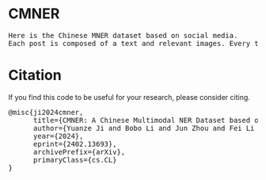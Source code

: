 # CMNER
<pre>Here is the Chinese MNER dataset based on social media. 
Each post is composed of a text and relevant images. Every text has an unique "wid" and the images named with this "wid" at the beginning are the corresponding images for the text.</pre>
# Citation
If you find this code to be useful for your research, please consider citing.
<pre>
@misc{ji2024cmner,
      title={CMNER: A Chinese Multimodal NER Dataset based on Social Media}, 
      author={Yuanze Ji and Bobo Li and Jun Zhou and Fei Li and Chong Teng and Donghong Ji},
      year={2024},
      eprint={2402.13693},
      archivePrefix={arXiv},
      primaryClass={cs.CL}
}
</pre> 
